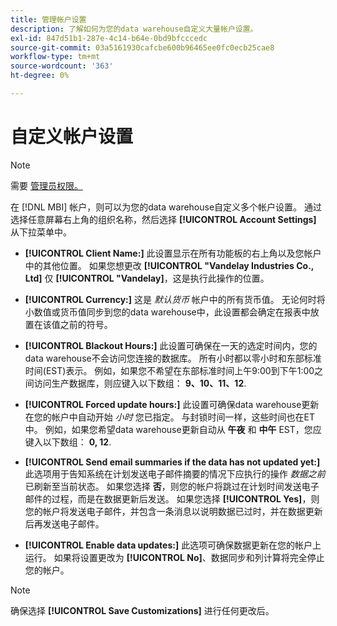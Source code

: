 ```yaml
---
title: 管理帐户设置
description: 了解如何为您的data warehouse自定义大量帐户设置。
exl-id: 847d51b1-287e-4c14-b64e-0bd9bfcccedc
source-git-commit: 03a5161930cafcbe600b96465ee0fc0ecb25cae8
workflow-type: tm+mt
source-wordcount: '363'
ht-degree: 0%

---
```


# 自定义帐户设置

>[!NOTE]
>
>需要 [管理员权限。](../../administrator/user-management/user-management.md)

在 [!DNL MBI] 帐户，则可以为您的data warehouse自定义多个帐户设置。 通过选择任意屏幕右上角的组织名称，然后选择 **[!UICONTROL Account Settings]** 从下拉菜单中。

* **[!UICONTROL Client Name:]** 此设置显示在所有功能板的右上角以及您帐户中的其他位置。 如果您想更改 **[!UICONTROL "Vandelay Industries Co., Ltd]** 仅 **[!UICONTROL "Vandelay]**，这是执行此操作的位置。

* **[!UICONTROL Currency:]** 这是 *默认货币* 帐户中的所有货币值。 无论何时将小数值或货币值同步到您的data warehouse中，此设置都会确定在报表中放置在该值之前的符号。

* **[!UICONTROL Blackout Hours:]** 此设置可确保在一天的选定时间内，您的data warehouse不会访问您连接的数据库。 所有小时都以零小时和东部标准时间(EST)表示。 例如，如果您不希望在东部标准时间上午9:00到下午1:00之间访问生产数据库，则应键入以下数组： **9、10、11、12**.

* **[!UICONTROL Forced update hours:]** 此设置可确保data warehouse更新在您的帐户中自动开始 *小时* 您已指定。 与封锁时间一样，这些时间也在ET中。 例如，如果您希望data warehouse更新自动从 **午夜** 和 **中午** EST，您应键入以下数组： **0, 12**.

* **[!UICONTROL Send email summaries if the data has not updated yet:]** 此选项用于告知系统在计划发送电子邮件摘要的情况下应执行的操作 *数据之前* 已刷新至当前状态。 如果您选择 **否**，则您的帐户将跳过在计划时间发送电子邮件的过程，而是在数据更新后发送。 如果您选择 **[!UICONTROL Yes]**，则您的帐户将发送电子邮件，并包含一条消息以说明数据已过时，并在数据更新后再发送电子邮件。

* **[!UICONTROL Enable data updates:]** 此选项可确保数据更新在您的帐户上运行。 如果将设置更改为 **[!UICONTROL No]**、数据同步和列计算将完全停止您的帐户。

>[!NOTE]
>
>确保选择 **[!UICONTROL Save Customizations]** 进行任何更改后。
